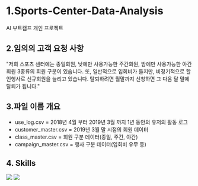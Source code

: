 # 1.Sports-Center-Data-Analysis
AI 부트캠프 개인 프로젝트

## 2.임의의 고객 요청 사항
"저희 스포츠 센터에는 종일회원, 낮에만 사용가능한 주간회원, 밤에만 사용가능한 야간 회원 3종류의 회원 구분이 있습니다. 또, 일반적으로 입회비가 들지만, 비정기적으로 할인행사로 신규회원을 늘리고 있습니다. 탈퇴하려면 월말까지 신청하면 그 다음 달 말에 탈퇴가 됩니다."

## 3.파일 이름 개요
 - use_log.csv = 2018년 4월 부터 2019년 3월 까지 1년 동안의 유저의 활동 로그
 - customer_master.csv = 2019년 3월 말 시점의 회원 데이터
 - class_master.csv = 회원 구분 데이터(종일, 주간, 야간)
 - campaign_master.csv = 행사 구분 데이터(입회비 유무 등)

## 4. Skills
<img src="https://img.shields.io/badge/python-3776AB?style=for-the-badge&logo=python&logoColor=white"> <img src="https://img.shields.io/badge/pandas-150458?style=for-the-badge&logo=pandas&logoColor=white">
